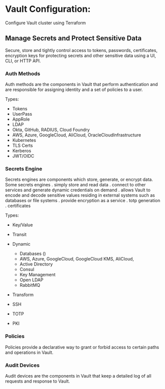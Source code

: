 # Vault Configuration:
Configure Vault cluster using Terraform

## Manage Secrets and Protect Sensitive Data
Secure, store and tightly control access to tokens, passwords, certificates, encryption keys for protecting secrets and other sensitive data using a UI, CLI, or HTTP API.

### Auth Methods
Auth methods are the components in Vault that perform authentication and are responsible for assigning identity and a set of policies to a user.

Types:
- Tokens
- UserPass
- AppRole
- LDAP
- Okta, GitHub, RADIUS, Cloud Foundry
- AWS, Azure, GoogleCloud, AliCloud, OracleCloudInfrastructure
- Kubernetes
- TLS Certs
- Kerberos
- JWT/OIDC

### Secrets Engine
Secrets engines are components which store, generate, or encrypt data. 
Some secrets engines 
. simply store and read data
. connect to other services and generate dynamic credentials on demand 
. allows Vault to encode and decode sensitive values residing in external systems such as databases or file systems
. provide encryption as a service
. totp generation
. certificates

Types:
- Key/Value
- Transit
- Dynamic
    - Databases ()
    - AWS, Azure, GoogleCloud, GoogleCloud KMS, AliCloud,
    - Active Directory
    - Consul
    - Key Management
    - Open LDAP
    - RabbitMQ
- Transform

- SSH
- TOTP
- PKI

### Policies
Policies provide a declarative way to grant or forbid access to certain paths and operations in Vault.

### Audit Devices
Audit devices are the components in Vault that keep a detailed log of all requests and response to Vault.